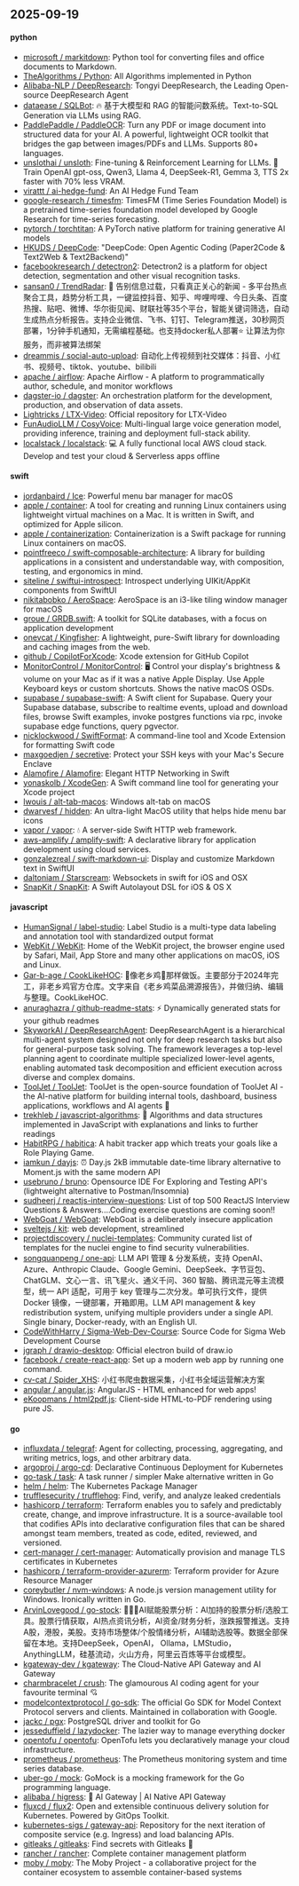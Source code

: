 ## 2025-09-19

#### python
* [microsoft / markitdown](https://github.com/microsoft/markitdown): Python tool for converting files and office documents to Markdown.
* [TheAlgorithms / Python](https://github.com/TheAlgorithms/Python): All Algorithms implemented in Python
* [Alibaba-NLP / DeepResearch](https://github.com/Alibaba-NLP/DeepResearch): Tongyi DeepResearch, the Leading Open-source DeepResearch Agent
* [dataease / SQLBot](https://github.com/dataease/SQLBot): 🔥 基于大模型和 RAG 的智能问数系统。Text-to-SQL Generation via LLMs using RAG.
* [PaddlePaddle / PaddleOCR](https://github.com/PaddlePaddle/PaddleOCR): Turn any PDF or image document into structured data for your AI. A powerful, lightweight OCR toolkit that bridges the gap between images/PDFs and LLMs. Supports 80+ languages.
* [unslothai / unsloth](https://github.com/unslothai/unsloth): Fine-tuning & Reinforcement Learning for LLMs. 🦥 Train OpenAI gpt-oss, Qwen3, Llama 4, DeepSeek-R1, Gemma 3, TTS 2x faster with 70% less VRAM.
* [virattt / ai-hedge-fund](https://github.com/virattt/ai-hedge-fund): An AI Hedge Fund Team
* [google-research / timesfm](https://github.com/google-research/timesfm): TimesFM (Time Series Foundation Model) is a pretrained time-series foundation model developed by Google Research for time-series forecasting.
* [pytorch / torchtitan](https://github.com/pytorch/torchtitan): A PyTorch native platform for training generative AI models
* [HKUDS / DeepCode](https://github.com/HKUDS/DeepCode): "DeepCode: Open Agentic Coding (Paper2Code & Text2Web & Text2Backend)"
* [facebookresearch / detectron2](https://github.com/facebookresearch/detectron2): Detectron2 is a platform for object detection, segmentation and other visual recognition tasks.
* [sansan0 / TrendRadar](https://github.com/sansan0/TrendRadar): 🎯 告别信息过载，只看真正关心的新闻 - 多平台热点聚合工具，趋势分析工具，一键监控抖音、知乎、哔哩哔哩、今日头条、百度热搜、贴吧、微博、华尔街见闻、财联社等35个平台，智能关键词筛选，自动生成热点分析报告。支持企业微信、飞书、钉钉、Telegram推送，30秒网页部署，1分钟手机通知，无需编程基础。也支持docker私人部署⭐ 让算法为你服务，而非被算法绑架
* [dreammis / social-auto-upload](https://github.com/dreammis/social-auto-upload): 自动化上传视频到社交媒体：抖音、小红书、视频号、tiktok、youtube、bilibili
* [apache / airflow](https://github.com/apache/airflow): Apache Airflow - A platform to programmatically author, schedule, and monitor workflows
* [dagster-io / dagster](https://github.com/dagster-io/dagster): An orchestration platform for the development, production, and observation of data assets.
* [Lightricks / LTX-Video](https://github.com/Lightricks/LTX-Video): Official repository for LTX-Video
* [FunAudioLLM / CosyVoice](https://github.com/FunAudioLLM/CosyVoice): Multi-lingual large voice generation model, providing inference, training and deployment full-stack ability.
* [localstack / localstack](https://github.com/localstack/localstack): 💻 A fully functional local AWS cloud stack. Develop and test your cloud & Serverless apps offline

#### swift
* [jordanbaird / Ice](https://github.com/jordanbaird/Ice): Powerful menu bar manager for macOS
* [apple / container](https://github.com/apple/container): A tool for creating and running Linux containers using lightweight virtual machines on a Mac. It is written in Swift, and optimized for Apple silicon.
* [apple / containerization](https://github.com/apple/containerization): Containerization is a Swift package for running Linux containers on macOS.
* [pointfreeco / swift-composable-architecture](https://github.com/pointfreeco/swift-composable-architecture): A library for building applications in a consistent and understandable way, with composition, testing, and ergonomics in mind.
* [siteline / swiftui-introspect](https://github.com/siteline/swiftui-introspect): Introspect underlying UIKit/AppKit components from SwiftUI
* [nikitabobko / AeroSpace](https://github.com/nikitabobko/AeroSpace): AeroSpace is an i3-like tiling window manager for macOS
* [groue / GRDB.swift](https://github.com/groue/GRDB.swift): A toolkit for SQLite databases, with a focus on application development
* [onevcat / Kingfisher](https://github.com/onevcat/Kingfisher): A lightweight, pure-Swift library for downloading and caching images from the web.
* [github / CopilotForXcode](https://github.com/github/CopilotForXcode): Xcode extension for GitHub Copilot
* [MonitorControl / MonitorControl](https://github.com/MonitorControl/MonitorControl): 🖥 Control your display's brightness & volume on your Mac as if it was a native Apple Display. Use Apple Keyboard keys or custom shortcuts. Shows the native macOS OSDs.
* [supabase / supabase-swift](https://github.com/supabase/supabase-swift): A Swift client for Supabase. Query your Supabase database, subscribe to realtime events, upload and download files, browse Swift examples, invoke postgres functions via rpc, invoke supabase edge functions, query pgvector.
* [nicklockwood / SwiftFormat](https://github.com/nicklockwood/SwiftFormat): A command-line tool and Xcode Extension for formatting Swift code
* [maxgoedjen / secretive](https://github.com/maxgoedjen/secretive): Protect your SSH keys with your Mac's Secure Enclave
* [Alamofire / Alamofire](https://github.com/Alamofire/Alamofire): Elegant HTTP Networking in Swift
* [yonaskolb / XcodeGen](https://github.com/yonaskolb/XcodeGen): A Swift command line tool for generating your Xcode project
* [lwouis / alt-tab-macos](https://github.com/lwouis/alt-tab-macos): Windows alt-tab on macOS
* [dwarvesf / hidden](https://github.com/dwarvesf/hidden): An ultra-light MacOS utility that helps hide menu bar icons
* [vapor / vapor](https://github.com/vapor/vapor): 💧 A server-side Swift HTTP web framework.
* [aws-amplify / amplify-swift](https://github.com/aws-amplify/amplify-swift): A declarative library for application development using cloud services.
* [gonzalezreal / swift-markdown-ui](https://github.com/gonzalezreal/swift-markdown-ui): Display and customize Markdown text in SwiftUI
* [daltoniam / Starscream](https://github.com/daltoniam/Starscream): Websockets in swift for iOS and OSX
* [SnapKit / SnapKit](https://github.com/SnapKit/SnapKit): A Swift Autolayout DSL for iOS & OS X

#### javascript
* [HumanSignal / label-studio](https://github.com/HumanSignal/label-studio): Label Studio is a multi-type data labeling and annotation tool with standardized output format
* [WebKit / WebKit](https://github.com/WebKit/WebKit): Home of the WebKit project, the browser engine used by Safari, Mail, App Store and many other applications on macOS, iOS and Linux.
* [Gar-b-age / CookLikeHOC](https://github.com/Gar-b-age/CookLikeHOC): 🥢像老乡鸡🐔那样做饭。主要部分于2024年完工，非老乡鸡官方仓库。文字来自《老乡鸡菜品溯源报告》，并做归纳、编辑与整理。CookLikeHOC.
* [anuraghazra / github-readme-stats](https://github.com/anuraghazra/github-readme-stats): ⚡ Dynamically generated stats for your github readmes
* [SkyworkAI / DeepResearchAgent](https://github.com/SkyworkAI/DeepResearchAgent): DeepResearchAgent is a hierarchical multi-agent system designed not only for deep research tasks but also for general-purpose task solving. The framework leverages a top-level planning agent to coordinate multiple specialized lower-level agents, enabling automated task decomposition and efficient execution across diverse and complex domains.
* [ToolJet / ToolJet](https://github.com/ToolJet/ToolJet): ToolJet is the open-source foundation of ToolJet AI - the AI-native platform for building internal tools, dashboard, business applications, workflows and AI agents 🚀
* [trekhleb / javascript-algorithms](https://github.com/trekhleb/javascript-algorithms): 📝 Algorithms and data structures implemented in JavaScript with explanations and links to further readings
* [HabitRPG / habitica](https://github.com/HabitRPG/habitica): A habit tracker app which treats your goals like a Role Playing Game.
* [iamkun / dayjs](https://github.com/iamkun/dayjs): ⏰ Day.js 2kB immutable date-time library alternative to Moment.js with the same modern API
* [usebruno / bruno](https://github.com/usebruno/bruno): Opensource IDE For Exploring and Testing API's (lightweight alternative to Postman/Insomnia)
* [sudheerj / reactjs-interview-questions](https://github.com/sudheerj/reactjs-interview-questions): List of top 500 ReactJS Interview Questions & Answers....Coding exercise questions are coming soon!!
* [WebGoat / WebGoat](https://github.com/WebGoat/WebGoat): WebGoat is a deliberately insecure application
* [sveltejs / kit](https://github.com/sveltejs/kit): web development, streamlined
* [projectdiscovery / nuclei-templates](https://github.com/projectdiscovery/nuclei-templates): Community curated list of templates for the nuclei engine to find security vulnerabilities.
* [songquanpeng / one-api](https://github.com/songquanpeng/one-api): LLM API 管理 & 分发系统，支持 OpenAI、Azure、Anthropic Claude、Google Gemini、DeepSeek、字节豆包、ChatGLM、文心一言、讯飞星火、通义千问、360 智脑、腾讯混元等主流模型，统一 API 适配，可用于 key 管理与二次分发。单可执行文件，提供 Docker 镜像，一键部署，开箱即用。LLM API management & key redistribution system, unifying multiple providers under a single API. Single binary, Docker-ready, with an English UI.
* [CodeWithHarry / Sigma-Web-Dev-Course](https://github.com/CodeWithHarry/Sigma-Web-Dev-Course): Source Code for Sigma Web Development Course
* [jgraph / drawio-desktop](https://github.com/jgraph/drawio-desktop): Official electron build of draw.io
* [facebook / create-react-app](https://github.com/facebook/create-react-app): Set up a modern web app by running one command.
* [cv-cat / Spider_XHS](https://github.com/cv-cat/Spider_XHS): 小红书爬虫数据采集，小红书全域运营解决方案
* [angular / angular.js](https://github.com/angular/angular.js): AngularJS - HTML enhanced for web apps!
* [eKoopmans / html2pdf.js](https://github.com/eKoopmans/html2pdf.js): Client-side HTML-to-PDF rendering using pure JS.

#### go
* [influxdata / telegraf](https://github.com/influxdata/telegraf): Agent for collecting, processing, aggregating, and writing metrics, logs, and other arbitrary data.
* [argoproj / argo-cd](https://github.com/argoproj/argo-cd): Declarative Continuous Deployment for Kubernetes
* [go-task / task](https://github.com/go-task/task): A task runner / simpler Make alternative written in Go
* [helm / helm](https://github.com/helm/helm): The Kubernetes Package Manager
* [trufflesecurity / trufflehog](https://github.com/trufflesecurity/trufflehog): Find, verify, and analyze leaked credentials
* [hashicorp / terraform](https://github.com/hashicorp/terraform): Terraform enables you to safely and predictably create, change, and improve infrastructure. It is a source-available tool that codifies APIs into declarative configuration files that can be shared amongst team members, treated as code, edited, reviewed, and versioned.
* [cert-manager / cert-manager](https://github.com/cert-manager/cert-manager): Automatically provision and manage TLS certificates in Kubernetes
* [hashicorp / terraform-provider-azurerm](https://github.com/hashicorp/terraform-provider-azurerm): Terraform provider for Azure Resource Manager
* [coreybutler / nvm-windows](https://github.com/coreybutler/nvm-windows): A node.js version management utility for Windows. Ironically written in Go.
* [ArvinLovegood / go-stock](https://github.com/ArvinLovegood/go-stock): 🦄🦄🦄AI赋能股票分析：AI加持的股票分析/选股工具。股票行情获取，AI热点资讯分析，AI资金/财务分析，涨跌报警推送。支持A股，港股，美股。支持市场整体/个股情绪分析，AI辅助选股等。数据全部保留在本地。支持DeepSeek，OpenAI， Ollama，LMStudio，AnythingLLM，硅基流动，火山方舟，阿里云百炼等平台或模型。
* [kgateway-dev / kgateway](https://github.com/kgateway-dev/kgateway): The Cloud-Native API Gateway and AI Gateway
* [charmbracelet / crush](https://github.com/charmbracelet/crush): The glamourous AI coding agent for your favourite terminal 💘
* [modelcontextprotocol / go-sdk](https://github.com/modelcontextprotocol/go-sdk): The official Go SDK for Model Context Protocol servers and clients. Maintained in collaboration with Google.
* [jackc / pgx](https://github.com/jackc/pgx): PostgreSQL driver and toolkit for Go
* [jesseduffield / lazydocker](https://github.com/jesseduffield/lazydocker): The lazier way to manage everything docker
* [opentofu / opentofu](https://github.com/opentofu/opentofu): OpenTofu lets you declaratively manage your cloud infrastructure.
* [prometheus / prometheus](https://github.com/prometheus/prometheus): The Prometheus monitoring system and time series database.
* [uber-go / mock](https://github.com/uber-go/mock): GoMock is a mocking framework for the Go programming language.
* [alibaba / higress](https://github.com/alibaba/higress): 🤖 AI Gateway | AI Native API Gateway
* [fluxcd / flux2](https://github.com/fluxcd/flux2): Open and extensible continuous delivery solution for Kubernetes. Powered by GitOps Toolkit.
* [kubernetes-sigs / gateway-api](https://github.com/kubernetes-sigs/gateway-api): Repository for the next iteration of composite service (e.g. Ingress) and load balancing APIs.
* [gitleaks / gitleaks](https://github.com/gitleaks/gitleaks): Find secrets with Gitleaks 🔑
* [rancher / rancher](https://github.com/rancher/rancher): Complete container management platform
* [moby / moby](https://github.com/moby/moby): The Moby Project - a collaborative project for the container ecosystem to assemble container-based systems
